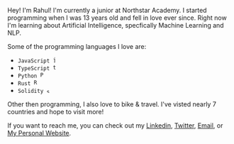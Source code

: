 

<p> Hey! I&#39;m Rahul! I'm currently a junior at Northstar Academy. I started programming when I was 13 years old and fell in love ever since. Right now I&#39;m learning about Artificial Intelligence, specfically Machine Learning and NLP. 
</p>

<p>Some of the programming languages I love are:</p>

<ul>
  <li><code>JavaScript <img src='https://upload.wikimedia.org/wikipedia/commons/9/99/Unofficial_JavaScript_logo_2.svg' width=13 alt='javascript'/></code></li>
  <li><code>TypeScript <img src='https://upload.wikimedia.org/wikipedia/commons/4/4c/Typescript_logo_2020.svg' width=13 alt='typescript'/></code></li>
  <li><code>Python <img src="https://upload.wikimedia.org/wikipedia/commons/c/c3/Python-logo-notext.svg" width=13 alt="Python"/></code></li>
  <li><code>Rust <img src="https://upload.wikimedia.org/wikipedia/commons/d/d5/Rust_programming_language_black_logo.svg" width=13 alt='Rust'/></code></li> 
  <li><code>Solidity <img src='https://upload.wikimedia.org/wikipedia/commons/9/98/Solidity_logo.svg' width=9 alt='solidity'/></code></li>
</ul>



<p>Other then programming, I also love to bike & travel. I&#39;ve visted nearly 7 countries and hope to visit more! </p>

<p>If you want to reach me, you can check out my <a href="https://www.linkedin.com/in/rahulscoding/">Linkedin</a>, <a href="https://twitter.com/Rahuls_Coding/">Twitter</a>, <a href="https://mail.google.com/mail/u/0/?fs=1&tf=cm&source=mailto&to=rahulscoding1@gmail.com">Email</a>, or <a href="https://rahulrajkumar.vercel.app"> My Personal Website</a>.

